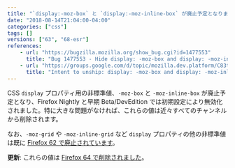 ```yaml
---
title: "`display:-moz-box` と `display:-moz-inline-box` が廃止予定となりました"
date: "2018-08-14T21:04:00-04:00"
categories: ["css"]
tags: []
versions: ["63", "68-esr"]
references:
    - url: "https://bugzilla.mozilla.org/show_bug.cgi?id=1477553"
      title: "Bug 1477553 - Hide display: -moz-box and display: -moz-inline-box from content in Nightly / early beta."
    - url: "https://groups.google.com/d/topic/mozilla.dev.platform/C83tct9EPAk/discussion"
      title: "Intent to unship: display: -moz-box and display: -moz-inline-box from content pages."
---
```

CSS `display` プロパティ用の非標準値、`-moz-box` と `-moz-inline-box` が廃止予定となり、Firefox Nightly と早期 Beta/DevEdition では初期設定により無効化されました。特に大きな問題がなければ、これらの値は近々すべてのチャンネルから削除されます。

なお、`-moz-grid` や `-moz-inline-grid` など `display` プロパティの他の非標準値は既に [Firefox 62 で廃止されています](https://www.fxsitecompat.dev/ja/docs/2018/most-of-non-standard-css-display-values-have-been-dropped/)。

**更新**: これらの値は [Firefox 64 で削除されました](https://www.fxsitecompat.dev/ja/docs/2018/display-moz-box-and-moz-tree-pseudo-elements-have-been-removed/)。
